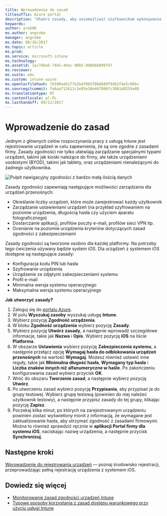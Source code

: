 ```yaml
---
title: Wprowadzenie do zasad
titlesuffix: Azure portal
description: "Utwórz zasady, aby uniemożliwić użytkownikom wykonywanie nieautoryzowanych działań na swoich urządzeniach."
keywords: 
author: arob98
ms.author: angrobe
manager: angrobe
ms.date: 08/16/2017
ms.topic: article
ms.prod: 
ms.service: microsoft-intune
ms.technology: 
ms.assetid: 1ac74ba5-7441-44ac-98b5-9d8bb8899747
ms.reviewer: 
ms.suite: ems
ms.custom: intune-azure
ms.openlocfilehash: 7d100eeb177e2b47065f0688d9f94b2f4e5c06bc
ms.sourcegitcommit: fa6aaf12611c3e03e38e467806fc30b1d0255e88
ms.translationtype: HT
ms.contentlocale: pl-PL
ms.lasthandoff: 09/12/2017
---
```

# <a name="get-started-with-policies"></a>Wprowadzenie do zasad

Jednym z głównych celów rozpoczynania pracy z usługą Intune jest rejestrowanie urządzeń w celu zapewnienia, że są one zgodne z zasadami firmy. Zasady zgodności nie tylko ułatwiają zarządzanie specjalnymi typami urządzeń, takimi jak kioski należące do firmy, ale także urządzeniami osobistymi (BYOD), takimi jak tablety, oraz urządzeniami nienależącymi do żadnego użytkownika.

![Pulpit nawigacyjny zgodności z bardzo małą ilością danych](/intune/media/generic-compliance-dashboard.png)

Zasady zgodności zapewniają następujące możliwości zarządzania dla urządzeń przenośnych:

* Określanie liczby urządzeń, które może zarejestrować każdy użytkownik
* Zarządzanie ustawieniami urządzeń (na przykład szyfrowaniem na poziomie urządzenia, długością hasła czy użyciem aparatu fotograficznego)
* Dostarczanie aplikacji, profilów poczty e-mail, profilów sieci VPN itp.
* Ocenianie na poziomie urządzenia kryteriów dotyczących zasad zgodności z zabezpieczeniami

Zasady zgodności są tworzone osobno dla każdej platformy. Na potrzeby tego ćwiczenia używany będzie system iOS. Dla urządzeń z systemem iOS dostępne są następujące zasady:

* Konfiguracja kodu PIN lub hasła
* Szyfrowanie urządzenia
* Urządzenie ze zdjętymi zabezpieczeniami systemu
* Profil e-mail
* Minimalna wersja systemu operacyjnego
* Maksymalna wersja systemu operacyjnego

__Jak utworzyć zasady?__

1. Zaloguj się do [portalu Azure](https://portal.azure.com).
2. W polu **Wyszukaj zasoby** wyszukaj usługę **Intune**.
3. Wybierz pozycję **Zgodność urządzenia**.
4. W bloku **Zgodność urządzenia** wybierz pozycję **Zasady**.
5. Wybierz pozycję **Utwórz zasady**, a następnie wprowadź szczegółowe informacje, takie jak **Nazwa** i **Opis**. Wybierz pozycję **iOS** na liście **Platforma**.
6. W obszarze **Ustawienia** wybierz pozycję **Zabezpieczenia systemu**, a następnie przełącz opcję **Wymagaj hasła do odblokowania urządzeń przenośnych** na wartość **Wymagaj**. Możesz również ustawić inne reguły, takie jak **Minimalna długość hasła**, **Wymagany typ hasła** i **Liczba znaków innych niż alfanumeryczne w haśle**. Po zakończeniu konfigurowania zasad wybierz przycisk **OK**.
7. Wróć do obszaru **Tworzenie zasad**, a następnie wybierz pozycję **Utwórz**.
8. Po utworzeniu zasad wybierz pozycję **Przypisania**, aby przypisać je do grupy testowej. Wybierz grupę testową (powinien do niej należeć użytkownik testowy), a następnie przypisz zasady do tej grupy, klikając pozycję **Zapisz**.
9. Poczekaj kilka minut, po których na zarejestrowanym urządzeniu powinien zostać wyświetlony monit z informacją, że wymagane jest zaktualizowanie hasła, aby utrzymać zgodność z zasadami firmowymi. Można to również sprawdzić ręcznie w **aplikacji Portal firmy dla systemu iOS**, naciskając nazwę urządzenia, a następnie przycisk **Synchronizuj**.

## <a name="next-steps"></a>Następne kroki

[Wprowadzenie do rejestrowania urządzeń](get-started-enroll.md) — poznaj środowisko rejestracji, przeprowadzając pełną rejestrację urządzenia z systemem iOS.

## <a name="learn-more"></a>Dowiedz się więcej

* [Monitorowanie zasad zgodności urządzeń Intune](compliance-policy-monitor.md)
* [Typowe sposoby korzystania z zasad dostępu warunkowego przy użyciu usługi Intune](conditional-access-intune-common-ways-use.md)
